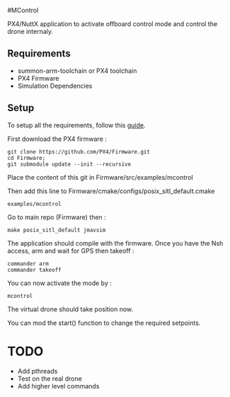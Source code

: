 #MControl

PX4/NuttX application to activate offboard control mode and control the 
drone internaly.

## Requirements 
- summon-arm-toolchain or PX4 toolchain 
- PX4 Firmware
- Simulation Dependencies

## Setup
To setup all the requirements, follow this [guide](https://github.com/MHageH/c_uart_interface).

First download the PX4 firmware :
```
git clone https://github.com/PX4/Firmware.git
cd Firmware;
git submodule update --init --recursive
```

Place the content of this git in Firmware/src/examples/mcontrol

Then add this line to Firmware/cmake/configs/posix_sitl_default.cmake
```
examples/mcontrol
```

Go to main repo (Firmware) then :
```
make posix_sitl_default jmavsim
```

The application should compile with the firmware.
Once you have the Nsh access, arm and wait for GPS then takeoff :
```
commander arm
commander takeoff
```
You can now activate the mode by :
```
mcontrol
```

The virtual drone should take position now.

You can mod the start() function to change the required setpoints.

# TODO 
- Add pthreads
- Test on the real drone
- Add higher level commands 
